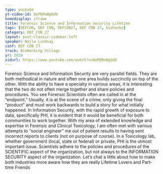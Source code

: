 ```yaml
---
type: youtube
yt-video-id: QxP6RnWgGdU
homedisplay: iframe
title: Forensic Science and Information Security Lifetime
tags: [DEFCON, DEF CON, DEFCON27, DEF CON 27, biohacks]
category: DEF_CON_27
layout: post-classic-sidebar-left
speaker: Najla Lindsay
conf: DEF CON 27
track: BioHacking Village
yr: 2019
vidurl: https://www.youtube.com/watch?v=QxP6RnWgGdU
---
```

Forensic Science and Information Security are very parallel fields. They are both methodical in nature and often one area builds succinctly on top of the other. With the ability to have a specialty in various areas, it is interesting that the two do not often merge together and share policies and procedures. You see Forensic Scientists often are called in at the “endpoint.” Usually, it is at the scene of a crime, only giving the final “product” and must work backwards to build a story for what initially happened. In Information Security, with the rapid growth of exposure to data, specifically PHI, it is evident that it would be beneficial for both communities to work together. With my area of extended knowledge and expertise in Forensic and Clinical Toxicology, I am often met with various attempts to “social engineer” me out of patient results to having sent incorrect reports to clients (not on purpose of course). In a Toxicology lab, whether government (local, state or federal) or private, PHI is the utmost important issue. Scientists adhere to the policies and procedures of the SCIENTIFIC aspect of the organization, but not always to the INFORMATION SECURITY aspect of the organization. Let’s chat a little about how to make both industries more aware how they are really Lifetime Lovers and Part-time Friends